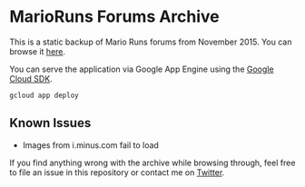 # MarioRuns Forums Archive
This is a static backup of Mario Runs forums from November 2015. You can browse it [here](https://marioruns-forums.appspot.com).

You can serve the application via Google App Engine using the [Google Cloud SDK](https://cloud.google.com/sdk/).
```
gcloud app deploy
```
## Known Issues
- Images from i.minus.com fail to load

If you find anything wrong with the archive while browsing through, feel free to file an issue in this repository or contact me on [Twitter](https://twitter.com/_minikori).

